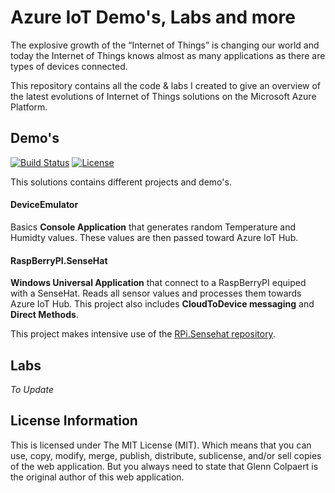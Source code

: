 Azure IoT Demo's, Labs and more
=================================

The explosive growth of the “Internet of Things” is changing our world and today the Internet of Things knows almost as many applications as there are types of devices connected.

This repository contains all the code & labs I created to give an overview of the latest evolutions of Internet of Things solutions on the Microsoft Azure Platform.

## Demo's

[![Build Status](https://travis-ci.org/GlennColpaert/IoTDemos.svg?branch=master)](https://travis-ci.org/GlennColpaert/IoTDemos)
[![License](https://img.shields.io/github/license/mashape/apistatus.svg)](https://github.com/CoditEU/application-insights-connector/blob/master/LICENSE)

This solutions contains different projects and demo's.

#### DeviceEmulator

Basics **Console Application** that generates random Temperature and Humidty values. These values are then passed toward Azure IoT Hub.

#### RaspBerryPI.SenseHat

**Windows Universal Application** that connect to a RaspBerryPI equiped with a SenseHat. Reads all sensor values and processes them towards Azure IoT Hub. This project also includes **CloudToDevice messaging** and **Direct Methods**.

This project makes intensive use of the [RPi.Sensehat repository](https://github.com/emmellsoft/RPi.SenseHat).

## Labs

*To Update*


## License Information
This is licensed under The MIT License (MIT). Which means that you can use, copy, modify, merge, publish, distribute, sublicense, and/or sell copies of the web application. But you always need to state that Glenn Colpaert is the original author of this web application.